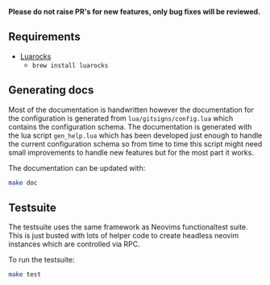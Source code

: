 **Please do not raise PR's for new features, only bug fixes will be reviewed.**

## Requirements

- [Luarocks](https://luarocks.org/)
    - `brew install luarocks`

## Generating docs

Most of the documentation is handwritten however the documentation for the configuration is generated from `lua/gitsigns/config.lua` which contains the configuration schema.
The documentation is generated with the lua script `gen_help.lua` which has been developed just enough to handle the current configuration schema so from time to time this script might need small improvements to handle new features but for the most part it works.

The documentation can be updated with:

```bash
make doc
```

## Testsuite

The testsuite uses the same framework as Neovims functionaltest suite.
This is just busted with lots of helper code to create headless neovim instances which are controlled via RPC.

To run the testsuite:

```bash
make test
```


